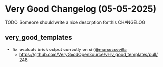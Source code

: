 # Very Good Changelog (05-05-2025)

TODO: Someone should write a nice description for this CHANGELOG

## very_good_templates
- fix: evaluate brick output correctly on ci ([@marcossevilla](https://github.com/marcossevilla))
	- https://github.com/VeryGoodOpenSource/very_good_templates/pull/248
